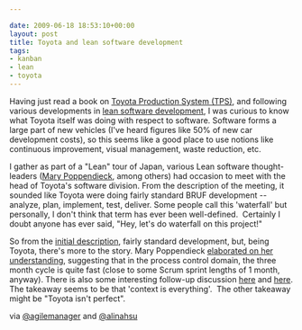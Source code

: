 ```yaml
---

date: 2009-06-18 18:53:10+00:00
layout: post
title: Toyota and lean software development
tags:
- kanban
- lean
- toyota
---
```


Having just read a book on [Toyota Production System (TPS)](http://www.amazon.com/gp/product/0071392319?ie=UTF8&tag=httpwwwgoodco-20&linkCode=as2&camp=1789&creative=9325&creativeASIN=0071392319&SubscriptionId=1MGPYB6YW3HWK55XCGG2), and following various developments in [lean software development](http://en.wikipedia.org/wiki/Lean_software_development), I was curious to know what Toyota itself was doing with respect to software. Software forms a large part of new vehicles (I've heard figures like 50% of new car development costs), so this seems like a good place to use notions like continuous improvement, visual management, waste reduction, etc.

I gather as part of a "Lean" tour of Japan, various Lean software thought-leaders ([Mary Poppendieck](http://www.poppendieck.com/), among others) had occasion to meet with the head of Toyota's software division. From the description of the meeting, it sounded like Toyota were doing fairly standard BRUF development -- analyze, plan, implement, test, deliver. Some people call this 'waterfall' but personally, I don't think that term has ever been well-defined.  Certainly I doubt anyone has ever said, "Hey, let's do waterfall on this project!"

So from the [initial description](http://gabriellebenefield.blogspot.com/2009/04/mr.html#links), fairly standard development, but, being Toyota, there's more to the story. Mary Poppendieck [elaborated on her understanding](http://www.xqa.com.ar/visualmanagement/2009/04/confirmed-toyota-does-waterfall/), suggesting that in the process control domain, the three month cycle is quite fast (close to some Scrum sprint lengths of 1 month, anyway). There is also some interesting follow-up discussion [here](http://www.bestbrains.dk/Blog/CommentView,guid,98913a0d-8279-464f-82fd-9723e5df77b0.aspx#commentstart) and [here](http://softwaredevelopmenttoday.blogspot.com/2009/04/does-toyota-really-use-waterfall-for.html). The takeaway seems to be that 'context is everything'.  The other takeaway might be "Toyota isn't perfect".

via [@agilemanager](http://twitter.com/agilemanager) and [@alinahsu](http://m.twitter.com/alinahsu)
